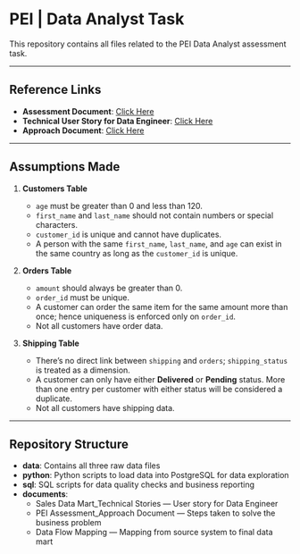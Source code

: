 # PEI | Data Analyst Task

This repository contains all files related to the PEI Data Analyst assessment task.

---

## Reference Links

- **Assessment Document**: [Click Here](https://docs.google.com/document/d/1zWXz9SViWSJbMN7EmXCYqqFIXzPk-s98IZd45tu3V3o/edit?tab=t.0)
- **Technical User Story for Data Engineer**: [Click Here](https://docs.google.com/document/d/1nJzi3Ml7ei8riEAh2EC3Cjx6it2DJsgR21XBuQ4vsN8/edit?tab=t.0)
- **Approach Document**: [Click Here](https://docs.google.com/document/d/10jN_V9kiZ92f_acuKEHllZIJFkHfodHqnjyUJlTfsN0/edit?tab=t.0)

---

## Assumptions Made

1. **Customers Table**
   - `age` must be greater than 0 and less than 120.
   - `first_name` and `last_name` should not contain numbers or special characters.
   - `customer_id` is unique and cannot have duplicates.
   - A person with the same `first_name`, `last_name`, and `age` can exist in the same country as long as the `customer_id` is unique.

2. **Orders Table**
   - `amount` should always be greater than 0.
   - `order_id` must be unique.
   - A customer can order the same item for the same amount more than once; hence uniqueness is enforced only on `order_id`.
   - Not all customers have order data.

3. **Shipping Table**
   - There’s no direct link between `shipping` and `orders`; `shipping_status` is treated as a dimension.
   - A customer can only have either **Delivered** or **Pending** status. More than one entry per customer with either status will be considered a duplicate.
   - Not all customers have shipping data.

---

## Repository Structure

- **data**: Contains all three raw data files
- **python**: Python scripts to load data into PostgreSQL for data exploration
- **sql**: SQL scripts for data quality checks and business reporting
- **documents**: 
   - Sales Data Mart_Technical Stories — User story for Data Engineer
   - PEI Assessment_Approach Document — Steps taken to solve the business problem
   - Data Flow Mapping — Mapping from source system to final data mart
